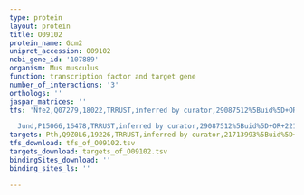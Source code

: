 ```yaml
---
type: protein
layout: protein
title: O09102
protein_name: Gcm2
uniprot_accession: O09102
ncbi_gene_id: '107889'
organism: Mus musculus
function: transcription factor and target gene
number_of_interactions: '3'
orthologs: ''
jaspar_matrices: ''
tfs: 'Nfe2,Q07279,18022,TRRUST,inferred by curator,29087512%5Buid%5D+OR+22174410%5Buid%5D,Yes

  Jund,P15066,16478,TRRUST,inferred by curator,29087512%5Buid%5D+OR+22174410%5Buid%5D,Yes'
targets: Pth,Q9Z0L6,19226,TRRUST,inferred by curator,21713993%5Buid%5D+OR+29087512%5Buid%5D,Yes
tfs_download: tfs_of_O09102.tsv
targets_download: targets_of_O09102.tsv
bindingSites_download: ''
binding_sites_ls: ''

---
```

